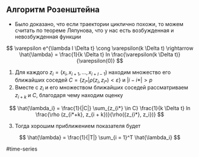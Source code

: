 ## Алгоритм Розенштейна

- Было доказано, что если траектории циклично похожи, то можем считать по теореме Ляпунова, что у нас есть возбужденная и невозбужденная функции

$$
    \varepsilon e^{\lambda l \Delta t} \cong \varepsilon(k \Delta t) \rightarrow \hat{\lambda} = \frac{1}{k \Delta t} ln \frac{\varepsilon(k \Delta t)}{\varepsilon(0)}
$$

1. Для каждого $z_i = (x_i, x_{i + 1}, \dots, x_{i + l - 1})$ находим множество его ближайших соседей $C = \{z_{i*} | \rho(z_i, z_{i*}) < \varepsilon\}$ и $|i - i*| > p$
2. Вместе с $z_i$ и его множеством ближайших соседей рассматриваем $z_{i + k}$ и $C$, благодаря чему находим оценку 

$$
\hat{\lambda_i} = \frac{1}{|C|} \sum_{z_{i*} \in C} \frac{1}{k \Delta t} ln \frac{\rho (z_{i*+k}, z_{i + k})}{\rho({z_{i*}, z_i})}
$$

3. Тогда хорошим приближением показателя будет

$$
    \hat{\lambda} = \frac{1}{|T|} \sum_{i = 1}^T \hat{\lambda_i}
$$

#time-series 